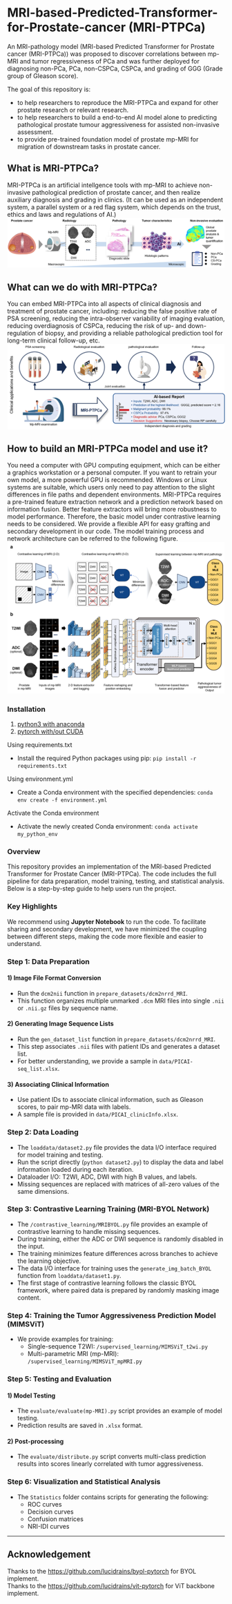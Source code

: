 # MRI-based-Predicted-Transformer-for-Prostate-cancer (MRI-PTPCa)
An MRI-pathology model (MRI-based Predicted Transformer for Prostate cancer (MRI-PTPCa)) was proposed to discover correlations between mp-MRI and tumor regressiveness of PCa and was further deployed for diagnosing non-PCa, PCa, non-CSPCa, CSPCa, and grading of GGG (Grade group of Gleason score).

The goal of this repository is:
- to help researchers to reproduce the MRI-PTPCa  and expand for other prostate research or relevant research.
- to help researchers to build a end-to-end AI model alone to predicting pathological prostate tumour aggressiveness for assisted non-invasive assessment.
- to provide pre-trained foundation model of prostate mp-MRI for migration of downstream tasks in prostate cancer.

## What is MRI-PTPCa?
MRI-PTPCa is an artificial intellgence tools with mp-MRI to achieve non-invasive pathological prediction of prostate cancer, and then realize auxiliary diagnosis and grading in clinics. (It can be used as an independent system, a parallel system or a red flag system, which depends on the trust, ethics and laws and regulations of AI.)
![orig](https://github.com/StandWisdom/MRI-based-Predicted-Transformer-for-Prostate-cancer/blob/main/data/study%20design.png)<br>

## What can we do with MRI-PTPCa?
You can embed MRI-PTPCa into all aspects of clinical diagnosis and treatment of prostate cancer, including: reducing the false positive rate of PSA screening, reducing the intra-observer variability of imaging evaluation, reducing overdiagnosis of CSPCa, reducing the risk of up- and down-regulation of biopsy, and providing a reliable pathological prediction tool for long-term clinical follow-up, etc.
![orig](https://github.com/StandWisdom/MRI-based-Predicted-Transformer-for-Prostate-cancer/blob/main/data/clinical%20benifits.png)<br>

## How to build an MRI-PTPCa model and use it?
You need a computer with GPU computing equipment, which can be either a graphics workstation or a personal computer. If you want to retrain your own model, a more powerful GPU is recommended. Windows or Linux systems are suitable, which users only need to pay attention to the slight differences in file paths and dependent environments. MRI-PTPCa requires a pre-trained feature extraction network and a prediction network based on information fusion. Better feature extractors will bring more robustness to model performance. Therefore, the basic model under contrastive learning needs to be considered. We provide a flexible API for easy grafting and secondary development in our code. The model training process and network architecture can be referred to the following figure.
![orig](https://github.com/StandWisdom/MRI-based-Predicted-Transformer-for-Prostate-cancer/blob/main/data/workflow.png)<br>

### Installation
1. [python3 with anaconda](https://www.continuum.io/downloads)
2. [pytorch with/out CUDA](http://pytorch.org)

Using requirements.txt
- Install the required Python packages using pip:
`pip install -r requirements.txt`

Using environment.yml
- Create a Conda environment with the specified dependencies:
`conda env create -f environment.yml`

Activate the Conda environment
- Activate the newly created Conda environment:
`conda activate my_python_env`

### **Overview**
This repository provides an implementation of the MRI-based Predicted Transformer for Prostate Cancer (MRI-PTPCa). The code includes the full pipeline for data preparation, model training, testing, and statistical analysis. Below is a step-by-step guide to help users run the project.


### **Key Highlights**

We recommend using **Jupyter Notebook** to run the code. To facilitate sharing and secondary development, we have minimized the coupling between different steps, making the code more flexible and easier to understand.


### **Step 1: Data Preparation**

#### 1) **Image File Format Conversion**
   - Run the `dcm2nii` function in `prepare_datasets/dcm2nrrd_MRI`.
   - This function organizes multiple unmarked `.dcm` MRI files into single `.nii` or `.nii.gz` files by sequence name.

#### 2) **Generating Image Sequence Lists**
   - Run the `gen_dataset_list` function in `prepare_datasets/dcm2nrrd_MRI`.
   - This step associates `.nii` files with patient IDs and generates a dataset list.
   - For better understanding, we provide a sample in `data/PICAI-seq_list.xlsx`.

#### 3) **Associating Clinical Information**
   - Use patient IDs to associate clinical information, such as Gleason scores, to pair mp-MRI data with labels.
   - A sample file is provided in `data/PICAI_clinicInfo.xlsx`.

### **Step 2: Data Loading**

- The `loaddata/dataset2.py` file provides the data I/O interface required for model training and testing.
- Run the script directly (`python dataset2.py`) to display the data and label information loaded during each iteration.
- Dataloader I/O: T2WI, ADC, DWI with high B values, and labels.
- Missing sequences are replaced with matrices of all-zero values of the same dimensions.

### **Step 3: Contrastive Learning Training (MRI-BYOL Network)**

- The `/contrastive_learning/MRIBYOL.py` file provides an example of contrastive learning to handle missing sequences.
- During training, either the ADC or DWI sequence is randomly disabled in the input.
- The training minimizes feature differences across branches to achieve the learning objective.
- The data I/O interface for training uses the `generate_img_batch_BYOL` function from `loaddata/dataset1.py`.
- The first stage of contrastive learning follows the classic BYOL framework, where paired data is prepared by randomly masking image content.

### **Step 4: Training the Tumor Aggressiveness Prediction Model (MIMSViT)**

- We provide examples for training:
  - Single-sequence T2WI: `/supervised_learning/MIMSViT_t2wi.py`
  - Multi-parametric MRI (mp-MRI): `/supervised_learning/MIMSViT_mpMRI.py`

### **Step 5: Testing and Evaluation**

#### 1) **Model Testing**
   - The `evaluate/evaluate(mp-MRI).py` script provides an example of model testing.
   - Prediction results are saved in `.xlsx` format.

#### 2) **Post-processing**
   - The `evaluate/distribute.py` script converts multi-class prediction results into scores linearly correlated with tumor aggressiveness.

### **Step 6: Visualization and Statistical Analysis**

- The `Statistics` folder contains scripts for generating the following:
  - ROC curves
  - Decision curves
  - Confusion matrices
  - NRI-IDI curves

---
## Acknowledgement
Thanks to the https://github.com/lucidrains/byol-pytorch for BYOL implement.<br>
Thanks to the https://github.com/lucidrains/vit-pytorch for ViT backbone implement.<br>
